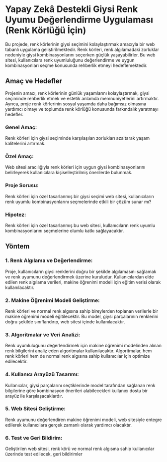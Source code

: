 # Yapay Zekâ Destekli Giysi Renk Uyumu Değerlendirme Uygulaması (Renk Körlüğü İçin)

Bu projede, renk körlerinin giysi seçimini kolaylaştırmak amacıyla bir web tabanlı uygulama geliştirilmektedir. Renk körleri, renk algılamadaki zorluklar nedeniyle giysi kombinasyonlarını seçerken güçlük yaşayabilirler. Bu web sitesi, kullanıcılara renk uyumluluğunu değerlendirme ve uygun kombinasyonları seçme konusunda rehberlik etmeyi hedeflemektedir.

## Amaç ve Hedefler

Projenin amacı, renk körlerinin günlük yaşamlarını kolaylaştırmak, giysi seçiminde rehberlik etmek ve estetik anlamda memnuniyetlerini artırmaktır. Ayrıca, proje renk körlerinin sosyal yaşamda daha bağımsız olmasına yardımcı olmayı ve toplumda renk körlüğü konusunda farkındalık yaratmayı hedefler.

### Genel Amaç:
Renk körleri için giysi seçiminde karşılaşılan zorlukları azaltarak yaşam kalitelerini artırmak.

### Özel Amaç:
Web sitesi aracılığıyla renk körleri için uygun giysi kombinasyonlarını belirleyerek kullanıcılara kişiselleştirilmiş önerilerde bulunmak.

### Proje Sorusu:
Renk körleri için özel tasarlanmış bir giysi seçimi web sitesi, kullanıcıların renk uyumlu kombinasyonlarını seçmelerinde etkili bir çözüm sunar mı?

### Hipotez:
Renk körleri için özel tasarlanmış bu web sitesi, kullanıcıların renk uyumlu kombinasyonlarını seçmelerine olumlu katkı sağlayacaktır.

## Yöntem

### 1. Renk Algılama ve Değerlendirme:
Proje, kullanıcıların giysi renklerini doğru bir şekilde algılamasını sağlamak ve renk uyumunu değerlendirmek üzerine kuruludur. Kullanıcılardan elde edilen renk algılama verileri, makine öğrenimi modeli için eğitim verisi olarak kullanılacaktır.

### 2. Makine Öğrenimi Modeli Geliştirme:
Renk körleri ve normal renk algısına sahip bireylerden toplanan verilerle bir makine öğrenimi modeli eğitilecektir. Bu model, giysi parçalarının renklerini doğru şekilde sınıflandırıp, web sitesi içinde kullanılacaktır.

### 3. Algoritmalar ve Veri Analizi:
Renk uyumluluğunu değerlendirmek için makine öğrenimi modelinden alınan renk bilgilerini analiz eden algoritmalar kullanılacaktır. Algoritmalar, hem renk körleri hem de normal renk algısına sahip kullanıcılar için optimize edilecektir.

### 4. Kullanıcı Arayüzü Tasarımı:
Kullanıcılar, giysi parçalarını seçtiklerinde model tarafından sağlanan renk bilgilerine göre kombinasyon önerileri alabilecekleri kullanıcı dostu bir arayüz ile karşılaşacaklardır.

### 5. Web Sitesi Geliştirme:
Renk uyumunu değerlendiren makine öğrenimi modeli, web sitesiyle entegre edilerek kullanıcılara gerçek zamanlı olarak yardımcı olacaktır.

### 6. Test ve Geri Bildirim:
Geliştirilen web sitesi, renk körü ve normal renk algısına sahip kullanıcılar üzerinde test edilecek, geri bildirimler
